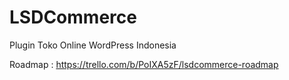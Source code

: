 # LSDCommerce
Plugin Toko Online WordPress Indonesia

Roadmap : https://trello.com/b/PoIXA5zF/lsdcommerce-roadmap
